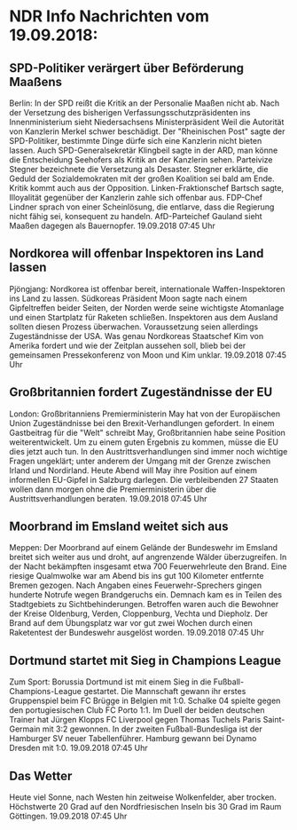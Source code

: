 # NDR Info Nachrichten vom 19.09.2018:


## SPD-Politiker verärgert über Beförderung Maaßens
Berlin: In der SPD reißt die Kritik an der Personalie Maaßen nicht ab. Nach der Versetzung des bisherigen Verfassungsschutzpräsidenten ins Innenministerium sieht Niedersachsens Ministerpräsident Weil die Autorität von Kanzlerin Merkel schwer beschädigt. Der "Rheinischen Post" sagte der SPD-Politiker, bestimmte Dinge dürfe sich eine Kanzlerin nicht bieten lassen. Auch SPD-Generalsekretär Klingbeil sagte in der ARD, man könne die Entscheidung Seehofers als Kritik an der Kanzlerin sehen. Parteivize Stegner bezeichnete die Versetzung als Desaster. Stegner erklärte, die Geduld der Sozialdemokraten mit der großen Koalition sei bald am Ende. Kritik kommt auch aus der Opposition. Linken-Fraktionschef Bartsch sagte, Illoyalität gegenüber der Kanzlerin zahle sich offenbar aus. FDP-Chef Lindner sprach von einer Scheinlösung, die entlarve, dass die Regierung nicht fähig sei, konsequent zu handeln. AfD-Parteichef Gauland sieht Maaßen dagegen als Bauernopfer. 19.09.2018 07:45 Uhr 

## Nordkorea will offenbar Inspektoren ins Land lassen
Pjöngjang:	Nordkorea ist offenbar bereit, internationale Waffen-Inspektoren ins Land zu lassen. Südkoreas Präsident Moon sagte nach einem Gipfeltreffen beider Seiten, der Norden werde seine wichtigste Atomanlage und einen Startplatz für Raketen schließen. Inspektoren aus dem Ausland sollten diesen Prozess überwachen. Voraussetzung seien allerdings Zugeständnisse der USA. Was genau Nordkoreas Staatschef Kim von Amerika fordert und wie der Zeitplan aussehen soll, blieb bei der gemeinsamen Pressekonferenz von Moon und Kim unklar. 19.09.2018 07:45 Uhr 

## Großbritannien fordert Zugeständnisse der EU
London:	Großbritanniens Premierministerin May hat von der Europäischen Union Zugeständnisse bei den Brexit-Verhandlungen gefordert. In einem Gastbeitrag für die "Welt" schreibt May, Großbritannien habe seine Position weiterentwickelt. Um zu einem guten Ergebnis zu kommen, müsse die EU dies jetzt auch tun. In den Austrittsverhandlungen sind immer noch wichtige Fragen ungeklärt; unter anderem der Umgang mit der Grenze zwischen Irland und Nordirland. Heute Abend will May ihre Position auf einem informellen EU-Gipfel in Salzburg darlegen. Die verbleibenden 27 Staaten wollen dann morgen ohne die Premierministerin über die Austrittsverhandlungen beraten. 19.09.2018 07:45 Uhr 

## Moorbrand im Emsland weitet sich aus
Meppen: Der Moorbrand auf einem Gelände der Bundeswehr im Emsland breitet sich weiter aus und droht, auf angrenzende Wälder überzugreifen. In der Nacht bekämpften insgesamt etwa 700 Feuerwehrleute den Brand. Eine riesige Qualmwolke war am Abend bis ins gut 100 Kilometer entfernte Bremen gezogen. Nach Angaben eines Feuerwehr-Sprechers gingen hunderte Notrufe wegen Brandgeruchs ein. Demnach kam es in Teilen des Stadtgebiets zu Sichtbehinderungen. Betroffen waren auch die Bewohner der Kreise Oldenburg, Verden, Cloppenburg, Vechta und Diepholz. Der Brand auf dem Übungsplatz war vor gut zwei Wochen durch einen Raketentest der Bundeswehr ausgelöst worden. 19.09.2018 07:45 Uhr 

## Dortmund startet mit Sieg in Champions League
Zum Sport:	Borussia Dortmund ist mit einem Sieg in die Fußball-Champions-League gestartet. Die Mannschaft gewann ihr erstes Gruppenspiel beim FC Brügge in Belgien mit 1:0. Schalke 04 spielte gegen den portugiesischen Club FC Porto 1:1. Im Duell der beiden deutschen Trainer hat Jürgen Klopps FC Liverpool gegen Thomas Tuchels Paris Saint-Germain mit 3:2 gewonnen. In der zweiten Fußball-Bundesliga ist der Hamburger SV neuer Tabellenführer. Hamburg gewann bei Dynamo Dresden mit 1:0. 19.09.2018 07:45 Uhr 

## Das Wetter
Heute viel Sonne, nach Westen hin zeitweise Wolkenfelder, aber trocken. Höchstwerte 20 Grad auf den Nordfriesischen Inseln bis 30 Grad im Raum Göttingen. 19.09.2018 07:45 Uhr 
